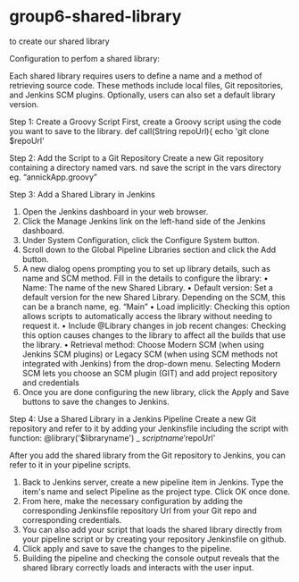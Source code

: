 # group6-shared-library
to create our shared library 

Configuration to perfom a shared library:

Each shared library requires users to define a name and a method of retrieving source code. These methods include local files, Git repositories, and Jenkins SCM plugins. Optionally, users can also set a default library version.

Step 1: Create a Groovy Script
First, create a Groovy script using the code you want to save to the library.
def call(String repoUrl){
echo 'git clone $repoUrl'

Step 2: Add the Script to a Git Repository
Create a new Git repository containing a directory named vars. nd save the script in the vars directory eg. “annickApp.groovy”

Step 3: Add a Shared Library in Jenkins
1.	Open the Jenkins dashboard in your web browser.
2.	Click the Manage Jenkins link on the left-hand side of the Jenkins dashboard.
3.	Under System Configuration, click the Configure System button.
4.	Scroll down to the Global Pipeline Libraries section and click the Add button.
5.	A new dialog opens prompting you to set up library details, such as name and SCM method. Fill in the details to configure the library:
•	Name: The name of the new Shared Library.
•	Default version: Set a default version for the new Shared Library. Depending on the SCM, this can be a branch name, eg. “Main”
•	Load implicitly: Checking this option allows scripts to automatically access the library without needing to request it.
•	Include @Library changes in job recent changes: Checking this option causes changes to the library to affect all the builds that use the library.
•	Retrieval method: Choose Modern SCM (when using Jenkins SCM plugins) or Legacy SCM (when using SCM methods not integrated with Jenkins) from the drop-down menu. Selecting Modern SCM lets you choose an SCM plugin (GIT) and add project repository and credentials
6.	Once you are done configuring the new library, click the Apply and Save buttons to save the changes to Jenkins.


Step 4: Use a Shared Library in a Jenkins Pipeline
Create a new Git repository and refer to it by adding your Jenkinsfile including the script with function:
@library('$libraryname') _
$scriptname '$repoUrl'

After you add the shared library from the Git repository to Jenkins, you can refer to it in your pipeline scripts.
1.	Back to Jenkins server, create a new pipeline item in Jenkins. Type the item's name and select Pipeline as the project type. Click OK once done.
2.	From here, make the necessary configuration by adding the corresponding Jenkinsfile repository Url from your Git repo and corresponding credentials. 
3.	You can also add your script that loads the shared library directly from your pipeline script or by creating your repository Jenkinsfile on github. 
4.	Click apply and save to save the changes to the pipeline.
5.	Building the pipeline and checking the console output reveals that the shared library correctly loads and interacts with the user input.
